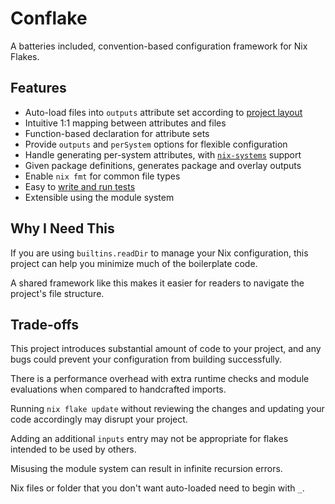 <!-- #region README -->

# Conflake

A batteries included, convention-based configuration framework for Nix Flakes.

## Features

- Auto-load files into `outputs` attribute set according to [project layout](./guide/project-layout.md)
- Intuitive 1:1 mapping between attributes and files
- Function-based declaration for attribute sets
- Provide `outputs` and `perSystem` options for flexible configuration
- Handle generating per-system attributes, with
  [`nix-systems`](./options/systems.md#nix-systems) support
- Given package definitions, generates package and overlay outputs
- Enable `nix fmt` for common file types
- Easy to [write and run tests](./guide/writing-tests.md)
- Extensible using the module system

<!-- #endregion README -->

## Why I Need This

If you are using `builtins.readDir` to manage your Nix configuration,
this project can help you minimize much of the boilerplate code.

A shared framework like this makes it easier for readers
to navigate the project's file structure.

## Trade-offs

This project introduces substantial amount of code to your project,
and any bugs could prevent your configuration from building successfully.

There is a performance overhead with extra runtime checks and module evaluations
when compared to handcrafted imports.

Running `nix flake update` without reviewing the changes
and updating your code accordingly may disrupt your project.

Adding an additional `inputs` entry may not be appropriate for flakes intended
to be used by others.

Misusing the module system can result in infinite recursion errors.

Nix files or folder that you don't want auto-loaded need to begin with `_`.
